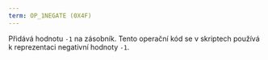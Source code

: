 ```yaml
---
term: OP_1NEGATE (0X4F)
---
```


Přidává hodnotu `-1` na zásobník. Tento operační kód se v skriptech používá k reprezentaci negativní hodnoty `-1`.